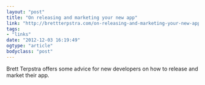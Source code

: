 ```yaml
---
layout: "post"
title: "On releasing and marketing your new app"
link: "http://brettterpstra.com/on-releasing-and-marketing-your-new-app/"
tags: 
- "links"
date: "2012-12-03 16:19:49"
ogtype: "article"
bodyclass: "post"
---
```


Brett Terpstra offers some advice for new developers on how to release and market their app.